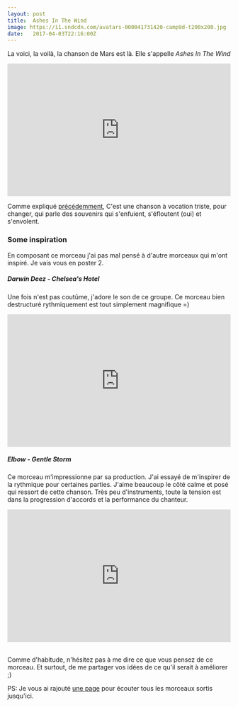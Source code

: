 ```yaml
---
layout: post
title:  Ashes In The Wind
image: https://i1.sndcdn.com/avatars-000041731420-camp9d-t200x200.jpg
date:   2017-04-03T22:16:00Z
---
```


La voici, la voilà, la chanson de Mars est là. Elle s'appelle _Ashes In The Wind_


<iframe width="100%" height="300" scrolling="no" frameborder="no" src="https://w.soundcloud.com/player/?url=https%3A//api.soundcloud.com/tracks/315949297&amp;color=ff5500&amp;auto_play=false&amp;hide_related=false&amp;show_comments=true&amp;show_user=true&amp;show_reposts=false&amp;visual=true"></iframe>

Comme expliqué [précédemment]({{page.previous.url}}), C'est une chanson à vocation triste, pour changer,
qui parle des souvenirs qui s'enfuient, s'éfloutent (oui) et s'envolent.

### Some inspiration

En composant ce morceau j'ai pas mal pensé à d'autre morceaux qui m'ont inspiré. Je vais vous en poster 2.

##### Darwin Deez - Chelsea's Hotel

Une fois n'est pas coutûme, j'adore le son de ce groupe. Ce morceau bien destructuré rythmiquement
est tout simplement magnifique =)

<iframe width="100%" height="300" src="https://www.youtube.com/embed/el-aWzAJMVk" frameborder="0" allowfullscreen></iframe>
<br/>

##### Elbow - Gentle Storm

Ce morceau m'impressionne par sa production. J'ai essayé de m'inspirer de
la rythmique pour certaines parties. J'aime beaucoup le côté calme et posé
qui ressort de cette chanson. Très peu d'instruments, toute la tension est
dans la progression d'accords et la performance du chanteur.

<iframe width="100%" height="300" src="https://www.youtube.com/embed/ONQ25RW585w" frameborder="0" allowfullscreen></iframe>
<br/>
<br/>


Comme d'habitude, n'hésitez pas à me dire ce que vous pensez de ce morceau.
Et surtout, de me partager vos idées de ce qu'il serait à améliorer ;)


PS: Je vous ai rajouté [une page](/album.html) pour écouter tous les morceaux sortis jusqu'ici.

